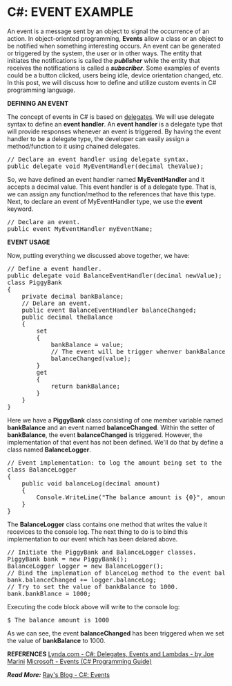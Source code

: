 <h1>C#: EVENT EXAMPLE</h1>

An event is a message sent by an object to signal the occurrence of an action. In object-oriented programming, <strong>Events</strong> allow a class or an object to be notified when something interesting occurs. An event can be generated or triggered by the system, the user or in other ways. The entity that initiates the notifications is called the <strong><em>publisher</em></strong> while the entity that receives the notifications is called a <strong><em>subscriber</em></strong>. Some examples of events could be a button clicked, users being idle, device orientation changed, etc. In this post, we will discuss how to define and utilize custom events in C# programming language.
<!--more-->

<strong>DEFINING AN EVENT</strong>

The concept of events in C# is based on <a href="https://raydeveloperonline.com/2018/02/19/cs-delegates/" rel="noopener" target="_blank">delegates</a>. We will use delegate syntax to define an <strong>event handler</strong>. An <strong>event handler</strong> is a delegate type that will provide responses whenever an event is triggered. By having the event handler to be a delegate type, the developer can easily assign a method/function to it using chained delegates.
<div class="highlight"><pre><span></span><span class="c1">// Declare an event handler using delegate syntax.</span>
<span class="k">public</span> <span class="k">delegate</span> <span class="k">void</span> <span class="nf">MyEventHandler</span><span class="p">(</span><span class="kt">decimal</span> <span class="n">theValue</span><span class="p">);</span>
</pre></div>
So, we have defined an event handler named <strong>MyEventHandler</strong> and it accepts a decimal value. This event handler is of a delegate type. That is, we can assign any function/method to the references that have this type.
Next, to declare an event of MyEventHandler type, we use the <strong>event</strong> keyword.
<div class="highlight"><pre><span></span><span class="c1">// Declare an event.</span>
<span class="k">public</span> <span class="k">event</span> <span class="n">MyEventHandler</span> <span class="n">myEventName</span><span class="p">;</span>
</pre></div>

<strong>EVENT USAGE</strong>

Now, putting everything we discussed above together, we have:
<div class="highlight"><pre><span></span><span class="c1">// Define a event handler.</span>
<span class="k">public</span> <span class="k">delegate</span> <span class="k">void</span> <span class="nf">BalanceEventHandler</span><span class="p">(</span><span class="kt">decimal</span> <span class="n">newValue</span><span class="p">);</span>
<span class="k">class</span> <span class="nc">PiggyBank</span>
<span class="p">{</span>
    <span class="k">private</span> <span class="kt">decimal</span> <span class="n">bankBalance</span><span class="p">;</span>
    <span class="c1">// Delare an event.</span>
    <span class="k">public</span> <span class="k">event</span> <span class="n">BalanceEventHandler</span> <span class="n">balanceChanged</span><span class="p">;</span>
    <span class="k">public</span> <span class="kt">decimal</span> <span class="n">theBalance</span>
    <span class="p">{</span>
        <span class="k">set</span>
        <span class="p">{</span>
            <span class="n">bankBalance</span> <span class="p">=</span> <span class="k">value</span><span class="p">;</span>
            <span class="c1">// The event will be trigger whenver bankBalance is being changed.</span>
            <span class="n">balanceChanged</span><span class="p">(</span><span class="k">value</span><span class="p">);</span>
        <span class="p">}</span>
        <span class="k">get</span>
        <span class="p">{</span>
            <span class="k">return</span> <span class="n">bankBalance</span><span class="p">;</span>
        <span class="p">}</span>
    <span class="p">}</span>
<span class="p">}</span>
</pre></div>
Here we have a <strong>PiggyBank</strong> class consisting of one member variable named <strong>bankBalance</strong> and an event named <strong>balanceChanged</strong>. Within the setter of <strong>bankBalance</strong>, the event <strong>balanceChanged</strong> is triggered. However, the implementation of that event has not been defined. We'll do that by define a class named <strong>BalanceLogger</strong>.
<div class="highlight"><pre><span></span><span class="c1">// Event implementation: to log the amount being set to the PiggyBank class.</span>
<span class="k">class</span> <span class="nc">BalanceLogger</span>
<span class="p">{</span>
    <span class="k">public</span> <span class="k">void</span> <span class="nf">balanceLog</span><span class="p">(</span><span class="kt">decimal</span> <span class="n">amount</span><span class="p">)</span>
    <span class="p">{</span>
        <span class="n">Console</span><span class="p">.</span><span class="n">WriteLine</span><span class="p">(</span><span class="s">&quot;The balance amount is {0}&quot;</span><span class="p">,</span> <span class="n">amount</span><span class="p">);</span>
    <span class="p">}</span>
<span class="p">}</span>
</pre></div>
The <strong>BalanceLogger</strong> class contains one method that writes the value it recevices to the console log. The next thing to do is to bind this implementation to our event which has been delared above.
<div class="highlight"><pre><span></span><span class="c1">// Initiate the PiggyBank and BalanceLogger classes.</span>
<span class="n">PiggyBank</span> <span class="n">bank</span> <span class="p">=</span> <span class="k">new</span> <span class="n">PiggyBank</span><span class="p">();</span>
<span class="n">BalanceLogger</span> <span class="n">logger</span> <span class="p">=</span> <span class="k">new</span> <span class="n">BalanceLogger</span><span class="p">();</span>
<span class="c1">// Bind the implemation of blanceLog method to the event balanceChanged.</span>
<span class="n">bank</span><span class="p">.</span><span class="n">balanceChanged</span> <span class="p">+=</span> <span class="n">logger</span><span class="p">.</span><span class="n">balanceLog</span><span class="p">;</span>
<span class="c1">// Try to set the value of bankBalance to 1000.</span>
<span class="n">bank</span><span class="p">.</span><span class="n">bankBlance</span> <span class="p">=</span> <span class="m">1000</span><span class="p">;</span>
</pre></div>
Executing the code block above will write to the console log:
<div class="highlight"><pre><span></span>$ The balance amount is 1000
</pre></div>
As we can see, the event <strong>balanceChanged</strong> has been triggered when we set the value of <strong>bankBalance</strong> to 1000.

<strong>REFERENCES</strong>
<a href="https://www.lynda.com/C-tutorials/C-Delegates-Events-Lambdas/370499-2.html">Lynda.com - C#: Delegates, Events and Lambdas - by Joe Marini</a>
<a href="https://docs.microsoft.com/en-us/dotnet/csharp/programming-guide/events/" rel="noopener" target="_blank">Microsoft - Events (C# Programming Guide)</a>

<em><strong>Read More:</strong></em> <a href="https://raydeveloperonline.com/2018/02/21/cs-events/" rel="noopener" target="_blank">Ray's Blog - C#: Events</a>


